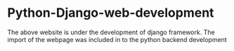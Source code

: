 # Python-Django-web-development
The above website is under the development of django framework. The import of the webpage was included in to the python backend development
